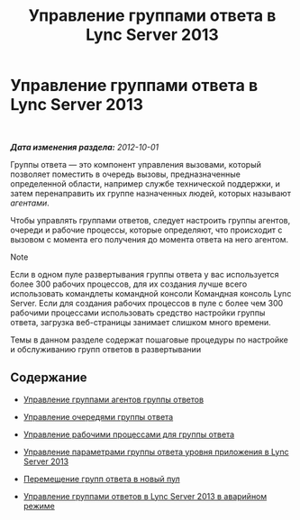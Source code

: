 ﻿---
title: Управление группами ответа в Lync Server 2013
TOCTitle: Управление группами ответа в Lync Server 2013
ms:assetid: 5a804d7d-3c1a-4647-a0e0-d5c4c8c23b73
ms:mtpsurl: https://technet.microsoft.com/ru-ru/library/Gg520996(v=OCS.15)
ms:contentKeyID: 49309872
ms.date: 05/19/2016
mtps_version: v=OCS.15
ms.translationtype: HT
---

# Управление группами ответа в Lync Server 2013

 

_**Дата изменения раздела:** 2012-10-01_

Группы ответа — это компонент управления вызовами, который позволяет поместить в очередь вызовы, предназначенные определенной области, например службе технической поддержки, и затем перенаправить их группе назначенных людей, которых называют *агентами*.

Чтобы управлять группами ответов, следует настроить группы агентов, очереди и рабочие процессы, которые определяют, что происходит с вызовом с момента его получения до момента ответа на него агентом.

> [!NOTE]  
> Если в одном пуле развертывания группы ответа у вас используется более 300 рабочих процессов, для их создания лучше всего использовать командлеты командной консоли Командная консоль Lync Server. Если для создания рабочих процессов в пуле с более чем 300 рабочими процессами использовать средство настройки группы ответа, загрузка веб-страницы занимает слишком много времени.

Темы в данном разделе содержат пошаговые процедуры по настройке и обслуживанию групп ответов в развертывании

## Содержание

  - [Управление группами агентов группы ответов](lync-server-2013-managing-response-group-agent-groups.md)

  - [Управление очередями группы ответа](lync-server-2013-managing-response-group-queues.md)

  - [Управление рабочими процессами для группы ответа](lync-server-2013-managing-response-group-workflows.md)

  - [Управление параметрами группы ответа уровня приложения в Lync Server 2013](lync-server-2013-managing-application-level-response-group-settings.md)

  - [Перемещение групп ответа в новый пул](lync-server-2013-moving-response-groups-to-a-new-pool.md)

  - [Управление группами ответов в Lync Server 2013 в аварийном режиме](lync-server-2013-managing-response-groups-during-a-disaster.md)

